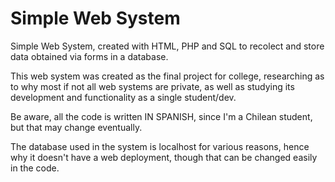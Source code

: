 # Simple Web System
 Simple Web System, created with HTML, PHP and SQL to recolect and store data obtained via forms in a database.

 This web system was created as the final project for college, researching as to why most if not all web systems are private, as well as studying its
 development and functionality as a single student/dev.

Be aware, all the code is written IN SPANISH, since I'm a Chilean student, but that may change eventually.

The database used in the system is localhost for various reasons, hence why it doesn't have a web deployment, though that can be changed easily in the code.